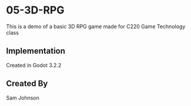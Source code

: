 # 05-3D-RPG

This is a demo of a basic 3D RPG game made for C220 Game Technology class

## Implementation
Created in Godot 3.2.2

## Created By 
Sam Johnson 
